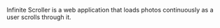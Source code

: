Infinite Scroller is a web application that loads photos continuously as a user scrolls through it.
